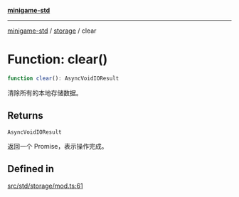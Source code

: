 [**minigame-std**](../../../README.md)

***

[minigame-std](../../../README.md) / [storage](../README.md) / clear

# Function: clear()

```ts
function clear(): AsyncVoidIOResult
```

清除所有的本地存储数据。

## Returns

`AsyncVoidIOResult`

返回一个 Promise，表示操作完成。

## Defined in

[src/std/storage/mod.ts:61](https://github.com/JiangJie/minigame-std/blob/ddafbfd7359780ec38a81aeff021a80d33e07eb0/src/std/storage/mod.ts#L61)

